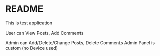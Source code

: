 # README

This is test application

User can View Posts, Add Comments

Admin can Add/Delete/Change Posts, Delete Comments
Admin Panel is custom (no Device used)




